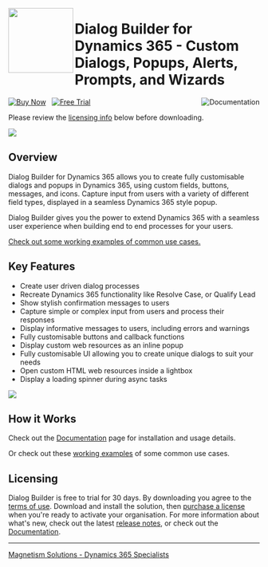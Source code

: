 [<img width="130px" align="left" src="https://user-images.githubusercontent.com/14048382/86500237-e4ad2600-bde3-11ea-909e-8602a7012b22.png"/>](https://github.com/PaulNieuwelaar/alertjs)

# Dialog Builder for Dynamics 365 - Custom Dialogs, Popups, Alerts, Prompts, and Wizards

[![Buy Now](https://user-images.githubusercontent.com/14048382/119300824-81570b80-bcb5-11eb-95ff-89dcd68729ad.png)](https://www.magnetismsolutions.com/our-products/alertjs-alert-popup-for-d365)&nbsp;&nbsp;
[![Free Trial](https://user-images.githubusercontent.com/14048382/119301666-f119c600-bcb6-11eb-9ee6-d88d3062fe82.png)](https://github.com/PaulNieuwelaar/alertjs/releases/download/v3.1/AlertJS_3_1_5_managed.zip)
[<img alt="Documentation" align="right" src="https://user-images.githubusercontent.com/14048382/119301470-a5671c80-bcb6-11eb-92e1-2a34cb1833c3.png"/>](https://github.com/PaulNieuwelaar/alertjs/wiki/Documentation-v3.0)  


Please review the [licensing info](#licensing) below before downloading.


<a href="https://www.youtube.com/watch?v=SKz-ENHOqig" target="_blank"><img src="https://user-images.githubusercontent.com/14048382/115327836-bcac7900-a1e3-11eb-9bf2-f5e576763fc5.png" /></a>

## Overview

Dialog Builder for Dynamics 365 allows you to create fully customisable dialogs and popups in Dynamics 365, using custom fields, buttons, messages, and icons. Capture input from users with a variety of different field types, displayed in a seamless Dynamics 365 style popup.

Dialog Builder gives you the power to extend Dynamics 365 with a seamless user experience when building end to end processes for your users.

[Check out some working examples of common use cases.](https://paulnieuwelaar.github.io/alertjs/AlertJS/Sample/html/demo.html)

## Key Features

* Create user driven dialog processes
* Recreate Dynamics 365 functionality like Resolve Case, or Qualify Lead
* Show stylish confirmation messages to users
* Capture simple or complex input from users and process their responses
* Display informative messages to users, including errors and warnings
* Fully customisable buttons and callback functions
* Display custom web resources as an inline popup
* Fully customisable UI allowing you to create unique dialogs to suit your needs
* Open custom HTML web resources inside a lightbox
* Display a loading spinner during async tasks

![](https://user-images.githubusercontent.com/14048382/86217379-827dd680-bbd3-11ea-9b30-2f3a2262c619.png)

## How it Works
Check out the [Documentation](https://github.com/PaulNieuwelaar/alertjs/wiki/Documentation-v3.0) page for installation and usage details.

Or check out these [working examples](https://paulnieuwelaar.github.io/alertjs/AlertJS/Sample/html/demo.html) of some common use cases.

## Licensing

Dialog Builder is free to trial for 30 days. By downloading you agree to the [terms of use](https://github.com/PaulNieuwelaar/alertjs/blob/master/license.md). Download and install the solution, then [purchase a license](https://www.magnetismsolutions.com/our-products/alertjs-alert-popup-for-d365) when you're ready to activate your organisation.
For more information about what's new, check out the latest [release notes](https://github.com/PaulNieuwelaar/alertjs/releases), or check out the [Documentation](https://github.com/PaulNieuwelaar/alertjs/wiki/Documentation-v3.0).

---

[Magnetism Solutions - Dynamics 365 Specialists](http://www.magnetismsolutions.com)  
